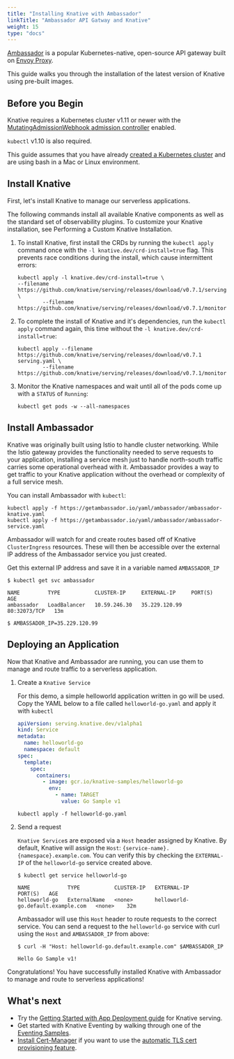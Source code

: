 ```yaml
---
title: "Installing Knative with Ambassador"
linkTitle: "Ambassador API Gatway and Knative"
weight: 15
type: "docs"
---
```


[Ambassador](https://www.getambassador.io/) is a popular Kubernetes-native,
open-source API gateway built on [Envoy Proxy](https://www.envoyproxy.io/).

This guide walks you through the installation of the latest version of Knative
using pre-built images.

## Before you Begin

Knative requires a Kubernetes cluster v1.11 or newer with the
[MutatingAdmissionWebhook admission controller](https://kubernetes.io/docs/reference/access-authn-authz/admission-controllers/#how-do-i-turn-on-an-admission-controller)
enabled.

`kubectl` v1.10 is also required.

This guide assumes that you have already
[created a Kubernetes cluster](https://kubernetes.io/docs/setup/) and are using
bash in a Mac or Linux environment.

## Install Knative

First, let's install Knative to manage our serverless applications.

The following commands install all available Knative components as well as the
standard set of observability plugins. To customize your Knative installation,
see Performing a Custom Knative Installation.

1.  To install Knative, first install the CRDs by running the `kubectl apply`
    command once with the `-l knative.dev/crd-install=true` flag. This prevents
    race conditions during the install, which cause intermittent errors:

        kubectl apply -l knative.dev/crd-install=true \
        --filename https://github.com/knative/serving/releases/download/v0.7.1/serving.yaml \
                --filename https://github.com/knative/serving/releases/download/v0.7.1/monitoring.yaml

2.  To complete the install of Knative and it's dependencies, run the
    `kubectl apply` command again, this time without the
    `-l knative.dev/crd-install=true`:

        kubectl apply --filename https://github.com/knative/serving/releases/download/v0.7.1 serving.yaml \
                --filename https://github.com/knative/serving/releases/download/v0.7.1/monitoring.yaml

3.  Monitor the Knative namespaces and wait until all of the pods come up with a
    `STATUS` of `Running`:

    ```
    kubectl get pods -w --all-namespaces
    ```

## Install Ambassador

Knative was originally built using Istio to handle cluster networking. While the
Istio gateway provides the functionality needed to serve requests to your
application, installing a service mesh just to handle north-south traffic
carries some operational overhead with it. Ambassador provides a way to get
traffic to your Knative application without the overhead or complexity of a full
service mesh.

You can install Ambassador with `kubectl`:

```
kubectl apply -f https://getambassador.io/yaml/ambassador/ambassador-knative.yaml
kubectl apply -f https://getambassador.io/yaml/ambassador/ambassador-service.yaml
```

Ambassador will watch for and create routes based off of Knative
`ClusterIngress` resources. These will then be accessible over the external IP
address of the Ambassador service you just created.

Get this external IP address and save it in a variable named `AMBASSADOR_IP`

```
$ kubectl get svc ambassador

NAME         TYPE           CLUSTER-IP     EXTERNAL-IP     PORT(S)        AGE
ambassador   LoadBalancer   10.59.246.30   35.229.120.99   80:32073/TCP   13m

$ AMBASSADOR_IP=35.229.120.99
```

## Deploying an Application

Now that Knative and Ambassador are running, you can use them to manage and
route traffic to a serverless application.

1. Create a `Knative Service`

   For this demo, a simple helloworld application written in go will be used.
   Copy the YAML below to a file called `helloworld-go.yaml` and apply it with
   `kubectl`

   ```yaml
   apiVersion: serving.knative.dev/v1alpha1
   kind: Service
   metadata:
     name: helloworld-go
     namespace: default
   spec:
     template:
       spec:
         containers:
           - image: gcr.io/knative-samples/helloworld-go
             env:
               - name: TARGET
                 value: Go Sample v1
   ```

   ```
   kubectl apply -f helloworld-go.yaml
   ```

2. Send a request

   `Knative Service`s are exposed via a `Host` header assigned by Knative. By
   default, Knative will assign the `Host`:
   `{service-name}.{namespace}.example.com`. You can verify this by checking the
   `EXTERNAL-IP` of the `helloworld-go` service created above.

   ```
   $ kubectl get service helloworld-go

   NAME            TYPE           CLUSTER-IP   EXTERNAL-IP                         PORT(S)   AGE
   helloworld-go   ExternalName   <none>       helloworld-go.default.example.com   <none>    32m
   ```

   Ambassador will use this `Host` header to route requests to the correct
   service. You can send a request to the `helloworld-go` service with curl
   using the `Host` and `AMBASSADOR_IP` from above:

   ```
   $ curl -H "Host: helloworld-go.default.example.com" $AMBASSADOR_IP

   Hello Go Sample v1!
   ```

Congratulations! You have successfully installed Knative with Ambassador to
manage and route to serverless applications!

## What's next

- Try the
  [Getting Started with App Deployment guide](./getting-started-knative-app/)
  for Knative serving.
- Get started with Knative Eventing by walking through one of the
  [Eventing Samples](../eventing/samples/).
- [Install Cert-Manager](../serving/installing-cert-manager.md) if you want to use the
  [automatic TLS cert provisioning feature](../serving/using-auto-tls.md).
